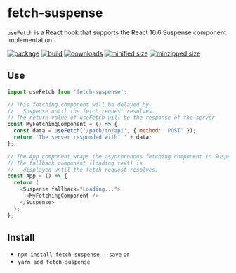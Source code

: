 # fetch-suspense
`useFetch` is a React hook that supports the React 16.6 Suspense component implementation.

[![package](https://img.shields.io/github/package-json/v/CharlesStover/fetch-suspense.svg)](https://travis-ci.com/CharlesStover/fetch-suspense/)
[![build](https://api.travis-ci.com/CharlesStover/fetch-suspense.svg)](https://travis-ci.com/CharlesStover/fetch-suspense/)
[![downloads](https://img.shields.io/npm/dt/fetch-suspense.svg)](https://www.npmjs.com/package/fetch-suspense)
[![minified size](https://img.shields.io/bundlephobia/min/fetch-suspense.svg)](https://www.npmjs.com/package/fetch-suspense)
[![minzipped size](https://img.shields.io/bundlephobia/minzip/fetch-suspense.svg)](https://www.npmjs.com/package/fetch-suspense)

## Use

```JavaScript
import useFetch from 'fetch-suspense';

// This fetching component will be delayed by
//   Suspense until the fetch request resolves.
// The return value of useFetch will be the response of the server.
const MyFetchingComponent = () => {
  const data = useFetch('/path/to/api', { method: 'POST' });
  return 'The server responded with: ' + data;
};

// The App component wraps the asynchronous fetching component in Suspense.
// The fallback component (loading text) is
//   displayed until the fetch request resolves.
const App = () => {
  return (
    <Suspense fallback="Loading...">
      <MyFetchingComponent />
    </Suspense>
  );
};
```

## Install

* `npm install fetch-suspense --save` or
* `yarn add fetch-suspense`
